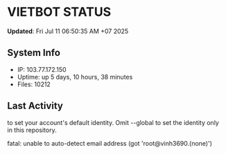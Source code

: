 # VIETBOT STATUS
**Updated**: Fri Jul 11 06:50:35 AM +07 2025

## System Info
- IP: 103.77.172.150
- Uptime: up 5 days, 10 hours, 38 minutes
- Files: 10212

## Last Activity

to set your account's default identity.
Omit --global to set the identity only in this repository.

fatal: unable to auto-detect email address (got 'root@vinh3690.(none)')

